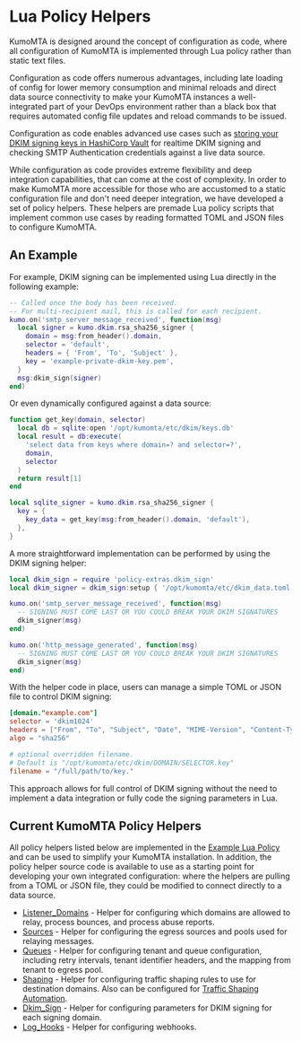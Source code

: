# Lua Policy Helpers

KumoMTA is designed around the concept of configuration as code, where all configuration of KumoMTA is implemented through Lua policy rather than static text files.

Configuration as code offers numerous advantages, including late loading of config for lower memory consumption and minimal reloads and direct data source connectivity to make your KumoMTA instances a well-integrated part of your DevOps environment rather than a black box that requires automated config file updates and reload commands to be issued.

Configuration as code enables advanced use cases such as [storing your DKIM signing keys in HashiCorp Vault](../policy/hashicorp_vault.md) for realtime DKIM signing and checking SMTP Authentication credentials against a live data source.

While configuration as code provides extreme flexibility and deep integration capabilities, that can come at the cost of complexity. In order to make KumoMTA more accessible for those who are accustomed to a static configuration file and don't need deeper integration, we have developed a set of policy helpers. These helpers are premade Lua policy scripts that implement common use cases by reading formatted TOML and JSON files to configure KumoMTA.

## An Example

For example, DKIM signing can be implemented using Lua directly in the following example:

```lua
-- Called once the body has been received.
-- For multi-recipient mail, this is called for each recipient.
kumo.on('smtp_server_message_received', function(msg)
  local signer = kumo.dkim.rsa_sha256_signer {
    domain = msg:from_header().domain,
    selector = 'default',
    headers = { 'From', 'To', 'Subject' },
    key = 'example-private-dkim-key.pem',
  }
  msg:dkim_sign(signer)
end)
```

Or even dynamically configured against a data source:

```lua
function get_key(domain, selector)
  local db = sqlite:open '/opt/kumomta/etc/dkim/keys.db'
  local result = db:execute(
    'select data from keys where domain=? and selector=?',
    domain,
    selector
  )
  return result[1]
end

local sqlite_signer = kumo.dkim.rsa_sha256_signer {
  key = {
    key_data = get_key(msg:from_header().domain, 'default'),
  },
}
```

A more straightforward implementation can be performed by using the DKIM signing helper:

```lua
local dkim_sign = require 'policy-extras.dkim_sign'
local dkim_signer = dkim_sign:setup { '/opt/kumomta/etc/dkim_data.toml' }

kumo.on('smtp_server_message_received', function(msg)
  -- SIGNING MUST COME LAST OR YOU COULD BREAK YOUR DKIM SIGNATURES
  dkim_signer(msg)
end)

kumo.on('http_message_generated', function(msg)
  -- SIGNING MUST COME LAST OR YOU COULD BREAK YOUR DKIM SIGNATURES
  dkim_signer(msg)
end)
```

With the helper code in place, users can manage a simple TOML or JSON file to control DKIM signing:

```toml
[domain."example.com"]
selector = 'dkim1024'
headers = ["From", "To", "Subject", "Date", "MIME-Version", "Content-Type", "Sender"]
algo = "sha256"

# optional overridden filename.
# Default is "/opt/kumomta/etc/dkim/DOMAIN/SELECTOR.key"
filename = "/full/path/to/key."
```

This approach allows for full control of DKIM signing without the need to implement a data integration or fully code the signing parameters in Lua.

## Current KumoMTA Policy Helpers

All policy helpers listed below are implemented in the [Example Lua Policy](./example.md) and can be used to simplify your KumoMTA installation. In addition, the policy helper source code is available to use as a starting point for developing your own integrated configuration: where the helpers are pulling from a TOML or JSON file, they could be modified to connect directly to a data source.

* [Listener_Domains](./domains.md#using-the-listener_domainslua-policy-helper) - Helper for configuring which domains are allowed to relay, process bounces, and process abuse reports.
* [Sources](./sendingips.md#using-the-sourceslua-policy-helper) - Helper for configuring the egress sources and pools used for relaying messages.
* [Queues](./queuemanagement.md#using-the-queues-helper) - Helper for configuring tenant and queue configuration, including retry intervals, tenant identifier headers, and the mapping from tenant to egress pool.
* [Shaping](./trafficshaping.md#using-the-shapinglua-helper) - Helper for configuring traffic shaping rules to use for destination domains. Also can be configured for [Traffic Shaping Automation](./trafficshapingautomation.md).
* [Dkim_Sign](./dkim.md#using-the-dkim_signlua-policy-helper) - Helper for configuring parameters for DKIM signing for each signing domain.
* [Log_Hooks](../operation/webhooks.md#using-the-log_hookslua-helper) - Helper for configuring webhooks.
